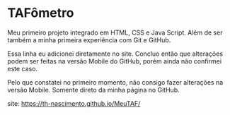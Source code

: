 # TAFômetro
 Meu primeiro projeto integrado em HTML, CSS e Java Script.
 Além de ser também a minha primeira experiência com Git e GitHub.

Essa linha eu adicionei diretamente no site. Concluo então que alterações podem ser feitas na versão Mobile do GitHub, porém ainda não confirmei este caso.

Pelo que constatei no primeiro momento, não consigo fazer alterações na versão Mobile. Somente direto da minha página no GitHub.

site: https://th-nascimento.github.io/MeuTAF/
